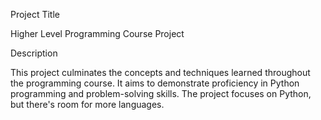 Project Title

Higher Level Programming Course Project

Description

This project culminates the concepts and techniques learned throughout the programming course.
It aims to demonstrate proficiency in Python programming and problem-solving skills. The project focuses on Python, but there's room for more languages.
